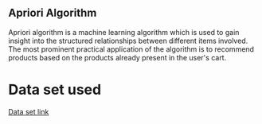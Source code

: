 ## Apriori Algorithm
Apriori algorithm is a machine learning algorithm which is used to gain insight into the structured relationships between different items involved. The most prominent practical application of the algorithm is to recommend products based on the products already present in the user's cart.

# Data set used
[Data set link](http://archive.ics.uci.edu/ml/machine-learning-databases/00352/)